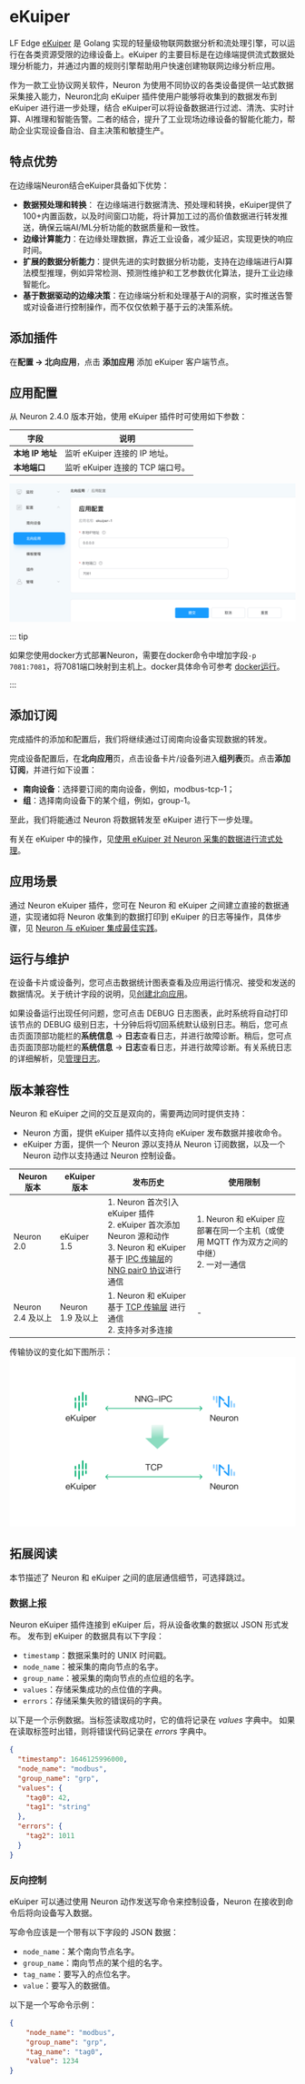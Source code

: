 # eKuiper

LF Edge [eKuiper] 是 Golang 实现的轻量级物联网数据分析和流处理引擎，可以运行在各类资源受限的边缘设备上。eKuiper 的主要目标是在边缘端提供流式数据处理分析能力，并通过内置的规则引擎帮助用户快速创建物联网边缘分析应用。

作为一款工业协议网关软件，Neuron 为使用不同协议的各类设备提供一站式数据采集接入能力，Neuron北向 eKuiper 插件使用户能够将收集到的数据发布到 eKuiper 进行进一步处理，结合 eKuiper可以将设备数据进行过滤、清洗、实时计算、AI推理和智能告警。二者的结合，提升了工业现场边缘设备的智能化能力，帮助企业实现设备自治、自主决策和敏捷生产。

## 特点优势

在边缘端Neuron结合eKuiper具备如下优势：

- <b>数据预处理和转换</b>： 在边缘端进行数据清洗、预处理和转换，eKuiper提供了100+内置函数，以及时间窗口功能，将计算加工过的高价值数据进行转发推送，确保云端AI/ML分析功能的数据质量和一致性。
- <b>边缘计算能力</b>：在边缘处理数据，靠近工业设备，减少延迟，实现更快的响应时间。
- <b>扩展的数据分析能力</b>：提供先进的实时数据分析功能，支持在边缘端进行AI算法模型推理，例如异常检测、预测性维护和工艺参数优化算法，提升工业边缘智能化。
- <b>基于数据驱动的边缘决策</b>：在边缘端分析和处理基于AI的洞察，实时推送告警或对设备进行控制操作，而不仅仅依赖于基于云的决策系统。

## 添加插件

在**配置 -> 北向应用**，点击 **添加应用** 添加 eKuiper 客户端节点。

## 应用配置

从 Neuron 2.4.0 版本开始，使用 eKuiper 插件时可使用如下参数：

| 字段             | 说明                             |
| ---------------- | -------------------------------- |
| **本地 IP 地址** | 监听 eKuiper 连接的 IP 地址。    |
| **本地端口**     | 监听 eKuiper 连接的 TCP 端口号。 |

<img src="./assets/ekuiper_conf.png" alt="connection_change" style="zoom:50%;" />

::: tip

如果您使用docker方式部署Neuron，需要在docker命令中增加字段`-p 7081:7081`，将7081端口映射到主机上。docker具体命令可参考 [docker运行](../../../installation/neuron/docker.md)。

:::

## 添加订阅

完成插件的添加和配置后，我们将继续通过订阅南向设备实现数据的转发。

完成设备配置后，在**北向应用**页，点击设备卡片/设备列进入**组列表**页。点击**添加订阅**，并进行如下设置：

- **南向设备**：选择要订阅的南向设备，例如，modbus-tcp-1；
- **组**：选择南向设备下的某个组，例如，group-1。

至此，我们将能通过 Neuron 将数据转发至 eKuiper 进行下一步处理。

有关在 eKuiper 中的操作，见[使用 eKuiper 对 Neuron 采集的数据进行流式处理](https://ekuiper.org/docs/zh/latest/integrations/neuron/neuron_integration_tutorial.html#integration-of-neuron-and-ekuiper)。

## 应用场景

通过 Neuron eKuiper 插件，您可在 Neuron 和 eKuiper 之间建立直接的数据通道，实现诸如将 Neuron 收集到的数据打印到 eKuiper 的日志等操作，具体步骤，见 [Neuron 与 eKuiper 集成最佳实践](./ekuiper.md)。

## 运行与维护

在设备卡片或设备列，您可点击数据统计图表查看及应用运行情况、接受和发送的数据情况。关于统计字段的说明，见[创建北向应用](../north-apps.md)。

如果设备运行出现任何问题，您可点击 DEBUG 日志图表，此时系统将自动打印该节点的 DEBUG 级别日志，十分钟后将切回系统默认级别日志。稍后，您可点击页面顶部功能栏的**系统信息** -> **日志**查看日志，并进行故障诊断。稍后，您可点击页面顶部功能栏的**系统信息** -> **日志**查看日志，并进行故障诊断。有关系统日志的详细解析，见[管理日志](../../../admin/log-management.md)。

## 版本兼容性

Neuron 和 eKuiper 之间的交互是双向的，需要两边同时提供支持：
* Neuron 方面，提供 eKuiper 插件以支持向 eKuiper 发布数据并接收命令。
* eKuiper 方面，提供一个 Neuron 源以支持从 Neuron 订阅数据，以及一个 Neuron 动作以支持通过 Neuron 控制设备。

| Neuron 版本       | eKuiper 版本      | 发布历史                                                     | 使用限制                                                     |
| ----------------- | ----------------- | ------------------------------------------------------------ | ------------------------------------------------------------ |
| Neuron 2.0        | eKuiper 1.5       | 1. Neuron 首次引入 eKuiper 插件<br />2. eKuiper 首次添加 Neuron 源和动作 <br />3. Neuron 和 eKuiper 基于 [IPC 传输层]的 [NNG pair0 协议]进行通信<br /> | 1. Neuron 和 eKuiper 应部署在同一个主机（或使用 MQTT 作为双方之间的中继）<br />2. 一对一通信 |
| Neuron 2.4 及以上 | Neuron 1.9 及以上 | 1. Neuron 和 eKuiper 基于 [TCP 传输层] 进行通信 <br />2. 支持多对多连接 | -                                                            |

 传输协议的变化如下图所示：<img src="./assets/connection_change.png" alt="connection_change" style="zoom:50%;" />

## 拓展阅读

本节描述了 Neuron 和 eKuiper 之间的底层通信细节，可选择跳过。

### 数据上报

Neuron eKuiper 插件连接到 eKuiper 后，将从设备收集的数据以 JSON 形式发布。
发布到 eKuiper 的数据具有以下字段：
* `timestamp`：数据采集时的 UNIX 时间戳。
* `node_name`：被采集的南向节点的名字。
* `group_name`：被采集的南向节点的点位组的名字。
* `values`：存储采集成功的点位值的字典。
* `errors`：存储采集失败的错误码的字典。

以下是一个示例数据。当标签读取成功时，它的值将记录在 *values* 字典中。
如果在读取标签时出错，则将错误代码记录在 *errors* 字典中。

``` json
{
  "timestamp": 1646125996000,
  "node_name": "modbus", 
  "group_name": "grp",
  "values": {
    "tag0": 42,
    "tag1": "string"
  },
  "errors": {
    "tag2": 1011
  }
}
```

### 反向控制

eKuiper 可以通过使用 Neuron 动作发送写命令来控制设备，Neuron 在接收到命令后将向设备写入数据。

写命令应该是一个带有以下字段的 JSON 数据：
* `node_name`：某个南向节点名字。
* `group_name`：南向节点的某个组的名字。
* `tag_name`：要写入的点位名字。
* `value`：要写入的数据值。

以下是一个写命令示例：

``` json
{
    "node_name": "modbus",
    "group_name": "grp",
    "tag_name": "tag0",
    "value": 1234
}
```



[eKuiper]: https://ekuiper.org
[NNG pair0 协议]: https://nng.nanomsg.org/man/v1.3.2/nng_pair.7.html
[IPC 传输层]: https://nng.nanomsg.org/man/v1.3.2/nng_ipc.7.html
[TCP 传输层]: https://nng.nanomsg.org/man/v1.3.2/nng_tcp.7.html
[使用 eKuiper 对 Neuron 采集的数据进行流式处理]: https://ekuiper.org/docs/zh/latest/integrations/neuron/neuron_integration_tutorial.html#integration-of-neuron-and-ekuiper
